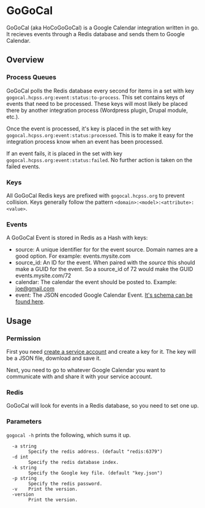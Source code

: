# GoGoCal

GoGoCal (aka HoCoGoGoCal) is a Google Calendar integration written in go. It
recieves events through a Redis database and sends them to Google Calendar.

## Overview

### Process Queues

GoGoCal polls the Redis database every second for items in a set with key
`gogocal.hcpss.org:event:status:to-process`. This set contains keys of events
that need to be processed. These keys will most likely be placed there by
another integration process (Wordpress plugin, Drupal module, etc.).

Once the event is processed, it's key is placed in the set with key
`gogocal.hcpss.org:event:status:processed`. This is to make it easy for the
integration process know when an event has been processed.

If an event fails, it is placed in the set with key
`gogocal.hcpss.org:event:status:failed`. No further action is taken on the
failed events.

### Keys

All GoGoCal Redis keys are prefixed with `gogocal.hcpss.org` to prevent
collision. Keys generally follow the pattern
`<domain>:<model>:<attribute>:<value>`.

### Events

A GoGoCal Event is stored in Redis as a Hash with keys:

- source: A unique identifier for for the event source. Domain names are a good
  option. For example: events.mysite.com
- source_id: An ID for the event. When paired with the *source* this should make
  a GUID for the event. So a source_id of 72 would make the GUID
  events.mysite.com/72
- calendar: The calendar the event should be posted to. Example: joe@gmail.com
- event: The JSON encoded Google Calendar Event.
  [It's schema can be found here](https://goo.gl/fGMtP3).

## Usage

### Permission

First you need [create a service account](https://goo.gl/trXGBK) and create a
key for it. The key will be a JSON file, download and save it.

Next, you need to go to whatever Google Calendar you want to communicate with
and share it with your service account.

### Redis

GoGoCal will look for events in a Redis database, so you need to set one up.

### Parameters

`gogocal -h` prints the following, which sums it up.

```
  -a string
    	Specify the redis address. (default "redis:6379")
  -d int
    	Specify the redis database index.
  -k string
    	Specify the Google key file. (default "key.json")
  -p string
    	Specify the redis password.
  -v	Print the version.
  -version
    	Print the version.
```
